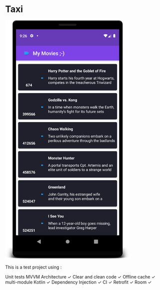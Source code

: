 # Taxi


<img src="/readme/1.png" width="400">


This is a test project using :

Unit tests
MVVM Architecture  ✓
Clear and clean code  ✓
Offline cache  ✓
multi-module
Kotlin  ✓
Dependency Injection ✓
CI  ✓
Retrofit  ✓
Room  ✓
 
